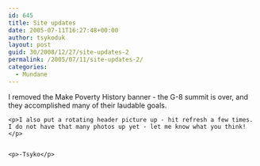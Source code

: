 ```yaml
---
id: 645
title: Site updates
date: 2005-07-11T16:27:48+00:00
author: tsykoduk
layout: post
guid: 30/2008/12/27/site-updates-2
permalink: /2005/07/11/site-updates-2/
categories:
  - Mundane
---
```

<p>I removed the Make Poverty History banner - the G-8 summit is over, and they accomplished many of their laudable goals.</p>


	<p>I also put a rotating header picture up - hit refresh a few times. I do not have that many photos up yet - let me know what you think!</p>


	<p>-Tsyko</p>
